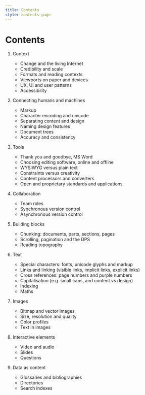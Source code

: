 ```yaml
---
title: Contents
style: contents-page
---
```


# Contents

1.  Context

    -   Change and the living Internet
    -   Credibility and scale
    -   Formats and reading contexts
    -   Viewports on paper and devices
    -   UX, UI and user patterns
    -   Accessibility

2.  Connecting humans and machines

    -   Markup
    -   Character encoding and unicode
    -   Separating content and design
    -   Naming design features
    -   Document trees
    -   Accuracy and consistency

3.  Tools

    -   Thank you and goodbye, MS Word
    -   Choosing editing software, online and offline
    -   WYSIWYG versus plain text
    -   Constraints versus creativity
    -   Content processors and converters
    -   Open and proprietary standards and applications

4.  Collaboration

    -   Team roles
    -   Synchronous version control
    -   Asynchronous version control

5.  Building blocks

    -   Chunking: documents, parts, sections, pages
    -   Scrolling, pagination and the DPS
    -   Reading topography

5. Text

    -   Special characters: fonts, unicode glyphs and markup
    -   Links and linking (visible links, implicit links, explicit links)
    -   Cross references: page numbers and purple numbers
    -   Capitalisation (e.g. small caps, and content vs design)
    -   Indexing
    -   Maths

6.  Images

    -   Bitmap and vector images
    -   Size, resolution and quality
    -   Color profiles
    -   Text in images

7.  Interactive elements

    -   Video and audio
    -   Slides
    -   Questions

8.  Data as content

    -   Glossaries and bibliographies
    -   Directories
    -   Search indexes
